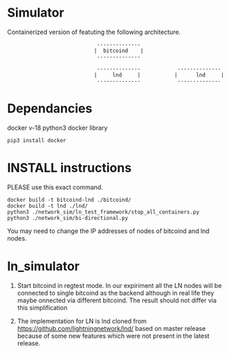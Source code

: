# Simulator
Containerized version of featuting the following architecture. 


                                 --------------
                                |  bitcoind    |
                                 --------------
                  
                                 --------------            --------------
                                |     lnd     |           |      lnd     |
                                 --------------            --------------

# Dependancies
docker v-18
python3 docker library

```
pip3 install docker
```
# INSTALL instructions

PLEASE use this exact command. 
```
docker build -t bitcoind-lnd ./bitcoind/
docker build -t lnd ./lnd/
python3 ./network_sim/ln_test_framework/stop_all_containers.py
python3 ./network_sim/bi-directional.py
```
You may need to change the IP addresses of nodes of bitcoind and lnd nodes. 

# ln_simulator

1) Start bitcoind in regtest mode. In our expiriment all the LN nodes will be connected to single bitcoind as the backend although in real life they maybe onnected via different bitcoind. The result should not differ via this simplification

2) The implementation for LN is lnd cloned from https://github.com/lightningnetwork/lnd/ based on master release because of some new features which were not present in the latest release. 
